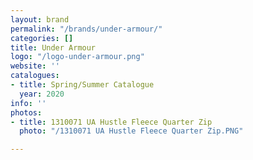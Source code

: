 ```yaml
---
layout: brand
permalink: "/brands/under-armour/"
categories: []
title: Under Armour
logo: "/logo-under-armour.png"
website: ''
catalogues:
- title: Spring/Summer Catalogue
  year: 2020
info: ''
photos:
- title: 1310071 UA Hustle Fleece Quarter Zip
  photo: "/1310071 UA Hustle Fleece Quarter Zip.PNG"

---
```


